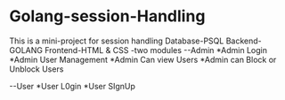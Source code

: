 # Golang-session-Handling
This is a mini-project for session handling 
Database-PSQL
Backend-GOLANG
Frontend-HTML & CSS
-two modules
--Admin 
*Admin Login
*Admin User Management
*Admin Can view Users 
*Admin can Block or Unblock Users

--User
*User L0gin
*User SIgnUp
